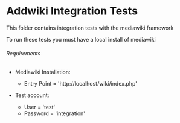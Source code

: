 Addwiki Integration Tests
=======

This folder contains integration tests with the mediawiki framework

To run these tests you must have a local install of mediawiki

###### Requirements

 - Mediawiki Installation:
    - Entry Point   = 'http://localhost/wiki/index.php'

 - Test account:
    - User          = 'test'
    - Password      = 'integration'